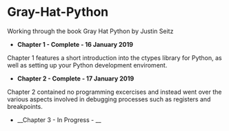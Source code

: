 # Gray-Hat-Python
Working through the book Gray Hat Python by Justin Seitz

- __Chapter 1 - Complete - 16 January 2019__

Chapter 1 features a short introduction into the ctypes library for Python, as well as setting up your Python development enviroment.

- __Chapter 2 - Complete - 17 January 2019__

Chapter 2 contained no programming excercises and instead went over the various aspects involved in debugging processes such as registers and breakpoints.

- __Chapter 3 - In Progress - __
